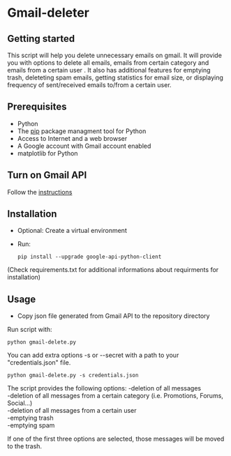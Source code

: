 # Gmail-deleter

Getting started
---------------

This script will help you delete unnecessary emails on gmail. It will provide you with options to delete all emails, emails from certain category and emails from a certain user . It also has additional features for emptying trash, deleteting spam emails, getting statistics for email size, or displaying frequency of sent/received emails to/from a certain user.


Prerequisites
-------------

 - Python
 - The [pip](https://pypi.python.org/pypi/pip) package managment tool for Python
 - Access to Internet and a web browser
 - A Google account with Gmail account enabled
 - matplotlib for Python 


Turn on Gmail API
-----------------

Follow the [instructions](https://developers.google.com/gmail/api/quickstart/python#step_1_turn_on_the_api_name)

Installation
------------

 - Optional: Create a virtual environment 
 
 - Run: 
   
   `pip install --upgrade google-api-python-client`
    

(Check requirements.txt for additional informations about requirments for installation)

Usage
-----

 - Copy json file generated from Gmail API to the repository directory 


Run script with:

`python gmail-delete.py`

You can add extra options -s or --secret with a path to your "credentials.json" file.

`python gmail-delete.py -s credentials.json`

The script provides the following options:
 -deletion of all messages  
 -deletion of all messages from a certain category (i.e. Promotions, Forums, Social...)  
 -deletion of all messages from a certain user  
 -emptying trash  
 -emptying spam  
 
If one of the first three options are selected, those messages will be moved to the trash.
